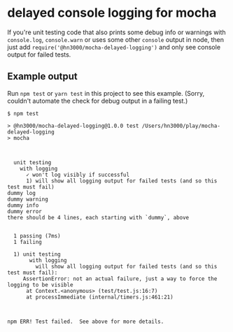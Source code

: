 
# delayed console logging for mocha

If you're unit testing code that also prints some debug info or warnings
with `console.log`, `console.warn` or uses some other `console` output 
in node, then just add `require('@hn3000/mocha-delayed-logging')` and only
see console output for failed tests.


## Example output

Run `npm test` or `yarn test` in this project to see this example. (Sorry, 
couldn't automate the check for debug output in a failing test.)

```
$ npm test

> @hn3000/mocha-delayed-logging@1.0.0 test /Users/hn3000/play/mocha-delayed-logging
> mocha



  unit testing
    with logging
      ✓ won't log visibly if successful
      1) will show all logging output for failed tests (and so this test must fail)
dummy log
dummy warning
dummy info
dummy error
there should be 4 lines, each starting with `dummy`, above


  1 passing (7ms)
  1 failing

  1) unit testing
       with logging
         will show all logging output for failed tests (and so this test must fail):
     AssertionError: not an actual failure, just a way to force the logging to be visible
      at Context.<anonymous> (test/test.js:16:7)
      at processImmediate (internal/timers.js:461:21)



npm ERR! Test failed.  See above for more details.
```
